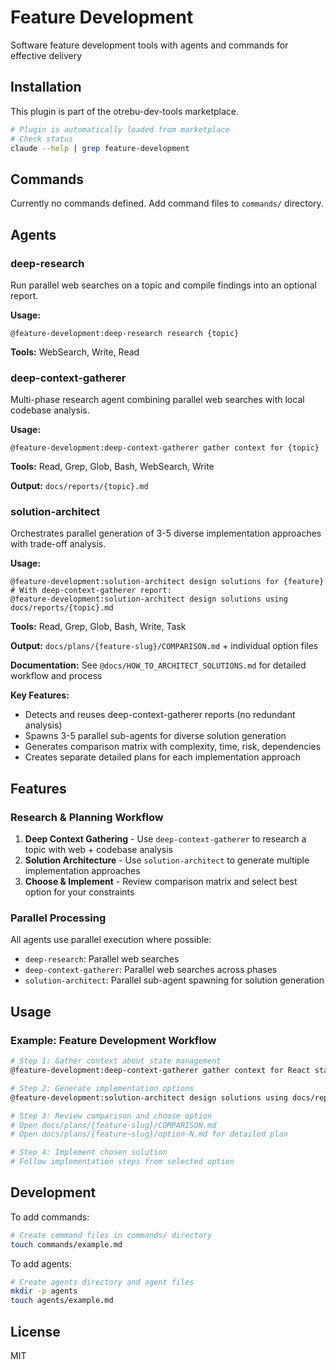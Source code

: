 # Feature Development

Software feature development tools with agents and commands for effective delivery

## Installation

This plugin is part of the otrebu-dev-tools marketplace.

```bash
# Plugin is automatically loaded from marketplace
# Check status
claude --help | grep feature-development
```

## Commands

Currently no commands defined. Add command files to `commands/` directory.

## Agents

### deep-research
Run parallel web searches on a topic and compile findings into an optional report.

**Usage:**
```
@feature-development:deep-research research {topic}
```

**Tools:** WebSearch, Write, Read

### deep-context-gatherer
Multi-phase research agent combining parallel web searches with local codebase analysis.

**Usage:**
```
@feature-development:deep-context-gatherer gather context for {topic}
```

**Tools:** Read, Grep, Glob, Bash, WebSearch, Write

**Output:** `docs/reports/{topic}.md`

### solution-architect
Orchestrates parallel generation of 3-5 diverse implementation approaches with trade-off analysis.

**Usage:**
```
@feature-development:solution-architect design solutions for {feature}
# With deep-context-gatherer report:
@feature-development:solution-architect design solutions using docs/reports/{topic}.md
```

**Tools:** Read, Grep, Glob, Bash, Write, Task

**Output:** `docs/plans/{feature-slug}/COMPARISON.md` + individual option files

**Documentation:** See `@docs/HOW_TO_ARCHITECT_SOLUTIONS.md` for detailed workflow and process

**Key Features:**
- Detects and reuses deep-context-gatherer reports (no redundant analysis)
- Spawns 3-5 parallel sub-agents for diverse solution generation
- Generates comparison matrix with complexity, time, risk, dependencies
- Creates separate detailed plans for each implementation approach

## Features

### Research & Planning Workflow

1. **Deep Context Gathering** - Use `deep-context-gatherer` to research a topic with web + codebase analysis
2. **Solution Architecture** - Use `solution-architect` to generate multiple implementation approaches
3. **Choose & Implement** - Review comparison matrix and select best option for your constraints

### Parallel Processing

All agents use parallel execution where possible:
- `deep-research`: Parallel web searches
- `deep-context-gatherer`: Parallel web searches across phases
- `solution-architect`: Parallel sub-agent spawning for solution generation

## Usage

### Example: Feature Development Workflow

```bash
# Step 1: Gather context about state management
@feature-development:deep-context-gatherer gather context for React state management with XState

# Step 2: Generate implementation options
@feature-development:solution-architect design solutions using docs/reports/react-state-management-with-xstate.md

# Step 3: Review comparison and choose option
# Open docs/plans/{feature-slug}/COMPARISON.md
# Open docs/plans/{feature-slug}/option-N.md for detailed plan

# Step 4: Implement chosen solution
# Follow implementation steps from selected option
```

## Development

To add commands:
```bash
# Create command files in commands/ directory
touch commands/example.md
```

To add agents:
```bash
# Create agents directory and agent files
mkdir -p agents
touch agents/example.md
```

## License

MIT
